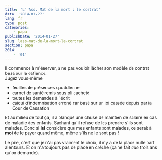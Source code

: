 ```yaml
---
title: 'L''Ass. Mat de la mort : le contrat'
date: '2014-01-27'
lang: fr
type: post
categories:
    - papa
publishDate: '2014-01-27'
slug: lass-mat-de-la-mort-le-contrat
section: papa
2014:
    - '01'
---
```


Il commence à m'énerver, à ne pas vouloir lâcher son modèle de contrat basé sur la défiance.  
Jugez vous-même :

* feuilles de présences quotidienne
* carnet de santé remis sous pli cacheté
* toutes les demandes à l'écrit
* calcul d'indemnisation erroné car basé sur un loi cassée depuis par la Cour de Cassation

Et au milieu de tout ça, il a planqué une clause de maintien de salaire en cas de maladie des enfants. Sachant qu'il refuse de les prendre s'ils sont malades. Donc si **lui** considère que mes enfants sont malades, ce serait à **moi** de le payer quand même, même s'ils ne le sont pas ?

Le pire, c'est que je n'ai pas vraiment le choix, il n'y a de la place nulle part alentours. Et on n'a toujours pas de place en crèche (ça ne fait _que_ trois ans qu'on demande).
